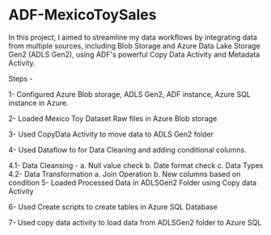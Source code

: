 # ADF-MexicoToySales

In this project, I aimed to streamline my data workflows by integrating data from multiple sources, including Blob Storage and Azure Data Lake Storage Gen2 (ADLS Gen2), using ADF's powerful Copy Data Activity and Metadata Activity. 

Steps -

1- Configured Azure Blob storage, ADLS Gen2, ADF instance, Azure SQL instance in Azure.

2- Loaded Mexico Toy Dataset Raw files in Azure Blob storage

3- Used CopyData Activity to move data to ADLS Gen2 folder

4- Used Dataflow to for Data Cleaning and adding conditional columns.

4.1- Data Cleansing - 
	a. Null value check
	b. Date format check
	c. Data Types
4.2- Data Transformation
	a. Join Operation
	b. New columns based on condition
5- Loaded Processed Data in ADLSGen2 Folder using Copy data Activity

6- Used Create scripts to create tables in Azure SQL Database

7- Used copy data activity to load data from ADLSGen2 folder to Azure SQL


